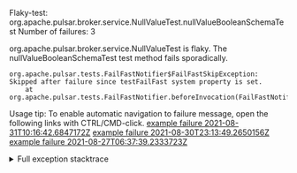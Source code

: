         
Flaky-test: org.apache.pulsar.broker.service.NullValueTest.nullValueBooleanSchemaTest
Number of failures: 3

org.apache.pulsar.broker.service.NullValueTest is flaky. The nullValueBooleanSchemaTest test method fails sporadically.

```
org.apache.pulsar.tests.FailFastNotifier$FailFastSkipException: Skipped after failure since testFailFast system property is set.
	at org.apache.pulsar.tests.FailFastNotifier.beforeInvocation(FailFastNotifier.java:88)

```

Usage tip: To enable automatic navigation to failure message, open the following links with CTRL/CMD-click.
[example failure 2021-08-31T10:16:42.6847172Z](https://github.com/apache/pulsar/runs/3471501156?check_suite_focus=true#step:10:2097)
[example failure 2021-08-30T23:13:49.2650156Z](https://github.com/apache/pulsar/runs/3467152431?check_suite_focus=true#step:9:1403)
[example failure 2021-08-27T06:37:39.2333723Z](https://github.com/apache/pulsar/runs/3440411059?check_suite_focus=true#step:9:3325)


<details>
<summary>Full exception stacktrace</summary>
<code><pre>
org.apache.pulsar.tests.FailFastNotifier$FailFastSkipException: Skipped after failure since testFailFast system property is set.
	at org.apache.pulsar.tests.FailFastNotifier.beforeInvocation(FailFastNotifier.java:88)

</pre></code>
</details>


